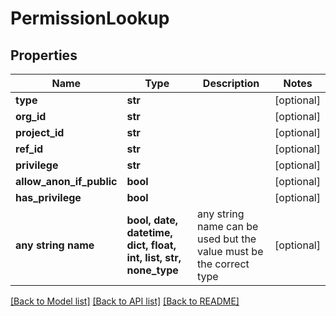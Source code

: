 # PermissionLookup


## Properties
Name | Type | Description | Notes
------------ | ------------- | ------------- | -------------
**type** | **str** |  | [optional] 
**org_id** | **str** |  | [optional] 
**project_id** | **str** |  | [optional] 
**ref_id** | **str** |  | [optional] 
**privilege** | **str** |  | [optional] 
**allow_anon_if_public** | **bool** |  | [optional] 
**has_privilege** | **bool** |  | [optional] 
**any string name** | **bool, date, datetime, dict, float, int, list, str, none_type** | any string name can be used but the value must be the correct type | [optional]

[[Back to Model list]](../README.md#documentation-for-models) [[Back to API list]](../README.md#documentation-for-api-endpoints) [[Back to README]](../README.md)


